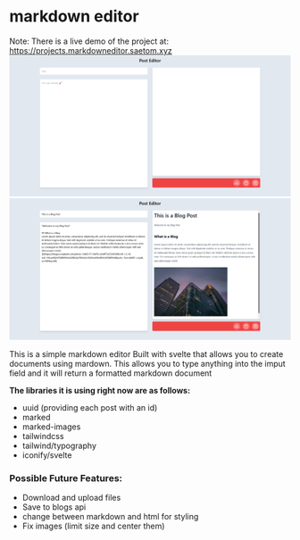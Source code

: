 # markdown editor
Note: There is a live demo of the project at: https://projects.markdowneditor.saetom.xyz
![](./Screenshot%202022-03-06%20at%2011-56-15%20Svelte%20%2B%20TS%20%2B%20Vite%20App.png)
![](./Screenshot%202022-03-06%20at%2011-59-11%20Svelte%20%2B%20TS%20%2B%20Vite%20App.png)

This is a simple markdown editor Built with svelte that allows you to create documents using mardown. This allows you to type anything into the imput field and it will return a formatted markdown document

**The libraries it is using right now are as follows:**
- uuid (providing each post with an id)
- marked 
- marked-images
- tailwindcss
- tailwind/typography
- iconify/svelte

### Possible Future Features:
- Download and upload files
- Save to blogs api
- change between markdown and html for styling
- Fix images (limit size and center them)
